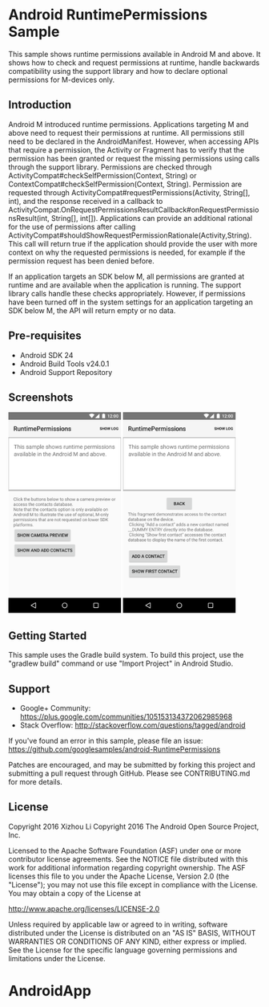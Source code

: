 
Android RuntimePermissions Sample
===================================

This sample shows runtime permissions available in Android M and above.
It shows how to check and request permissions at runtime, handle backwards compatibility using the
support library and how to declare optional permissions for M-devices only.

Introduction
------------

Android M introduced runtime permissions. Applications targeting M and above need to request their
permissions at runtime.
All permissions still need to be declared in the AndroidManifest. However, when accessing APIs that
require a permission, the Activity or Fragment has to verify that the permission has been granted
or request the missing permissions using calls through the support library. Permissions are checked
through  ActivityCompat#checkSelfPermission(Context, String) or
ContextCompat#checkSelfPermission(Context, String).
Permission are requested through ActivityCompat#requestPermissions(Activity, String[], int), and the response
received in a callback to  ActivityCompat.OnRequestPermissionsResultCallback#onRequestPermissionsResult(int, String[], int[]).
Applications can provide an additional rational for the use of permissions after calling
ActivityCompat#shouldShowRequestPermissionRationale(Activity,String). This call will return true if the
application should provide the user with more context on why the requested permissions is needed,
for example if the permission request has been denied before.

If an application targets an SDK below M, all permissions are granted at runtime and are available
when the application is running. The support library calls handle these checks appropriately.
However, if permissions have been turned off in the system settings
for an application targeting an SDK below M, the API will return empty or no data.

Pre-requisites
--------------

- Android SDK 24
- Android Build Tools v24.0.1
- Android Support Repository

Screenshots
-------------

<img src="screenshots/screenshot-1.png" height="400" alt="Screenshot"/> <img src="screenshots/screenshot-2.png" height="400" alt="Screenshot"/> 

Getting Started
---------------

This sample uses the Gradle build system. To build this project, use the
"gradlew build" command or use "Import Project" in Android Studio.

Support
-------

- Google+ Community: https://plus.google.com/communities/105153134372062985968
- Stack Overflow: http://stackoverflow.com/questions/tagged/android

If you've found an error in this sample, please file an issue:
https://github.com/googlesamples/android-RuntimePermissions

Patches are encouraged, and may be submitted by forking this project and
submitting a pull request through GitHub. Please see CONTRIBUTING.md for more details.

License
-------
Copyright 2016 Xizhou Li
Copyright 2016 The Android Open Source Project, Inc.

Licensed to the Apache Software Foundation (ASF) under one or more contributor
license agreements.  See the NOTICE file distributed with this work for
additional information regarding copyright ownership.  The ASF licenses this
file to you under the Apache License, Version 2.0 (the "License"); you may not
use this file except in compliance with the License.  You may obtain a copy of
the License at

http://www.apache.org/licenses/LICENSE-2.0

Unless required by applicable law or agreed to in writing, software
distributed under the License is distributed on an "AS IS" BASIS, WITHOUT
WARRANTIES OR CONDITIONS OF ANY KIND, either express or implied.  See the
License for the specific language governing permissions and limitations under
the License.
# AndroidApp
